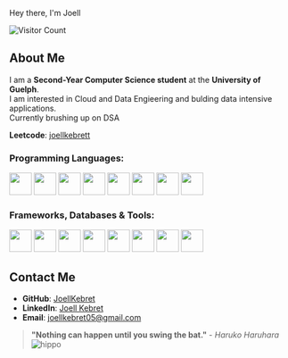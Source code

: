 Hey there, I'm Joell

![Visitor Count](https://komarev.com/ghpvc/?username=JoellKebret&label=Visitors&color=0e75b6&style=flat)

## About Me

 I am a **Second-Year Computer Science student** at the **University of Guelph**. <br>
 I am interested in Cloud and Data Engieering and bulding data intensive applications. <br>
 Currently brushing up on DSA

**Leetcode**: [joellkebrett](https://leetcode.com/u/joellkebrett/)


### Programming Languages:
<p>
  <img src="https://cdn.jsdelivr.net/gh/devicons/devicon/icons/python/python-original.svg" width="40" height="40"/>
  <img src="https://cdn.jsdelivr.net/gh/devicons/devicon/icons/java/java-original.svg" width="40" height="40"/>
  <img src="https://cdn.jsdelivr.net/gh/devicons/devicon/icons/c/c-original.svg" width="40" height="40"/>
  <img src="https://cdn.jsdelivr.net/gh/devicons/devicon/icons/javascript/javascript-original.svg" width="40" height="40"/>
  <img src="https://cdn.jsdelivr.net/gh/devicons/devicon/icons/mysql/mysql-original.svg" width="40" height="40"/>
  <img src="https://cdn.jsdelivr.net/gh/devicons/devicon/icons/html5/html5-original.svg" width="40" height="40"/>
  <img src="https://cdn.jsdelivr.net/gh/devicons/devicon/icons/css3/css3-original.svg" width="40" height="40"/>
  <img src="https://cdn.jsdelivr.net/gh/devicons/devicon/icons/powershell/powershell-original.svg" width="40" height="40"/>
</p>

### Frameworks, Databases & Tools:
<p>
  <img src="https://cdn.jsdelivr.net/gh/devicons/devicon/icons/mongodb/mongodb-original.svg" width="40" height="40"/>
  <img src="https://cdn.jsdelivr.net/gh/devicons/devicon/icons/firebase/firebase-plain.svg" width="40" height="40"/>
  <img src="https://cdn.jsdelivr.net/gh/devicons/devicon/icons/react/react-original.svg" width="40" height="40"/>
  <img src="https://cdn.jsdelivr.net/gh/devicons/devicon/icons/express/express-original.svg" width="40" height="40"/>
  <img src="https://cdn.jsdelivr.net/gh/devicons/devicon/icons/nodejs/nodejs-original.svg" width="40" height="40"/>
  <img src="https://cdn.jsdelivr.net/gh/devicons/devicon/icons/docker/docker-original.svg" width="40" height="40"/>
  <img src="https://cdn.jsdelivr.net/gh/devicons/devicon/icons/git/git-original.svg" width="40" height="40"/>
  <img src="https://cdn.jsdelivr.net/gh/devicons/devicon/icons/vscode/vscode-original.svg" width="40" height="40"/>
</p>

## Contact Me

- **GitHub**: [JoellKebret](https://github.com/JoellKebret)
- **LinkedIn**: [Joell Kebret](https://www.linkedin.com/in/joell-kebret-a0558a346/)
- **Email**: joellkebret05@gmail.com

> **"Nothing can happen until you swing the bat."** - *Haruko Haruhara*
 ![hippo](https://media3.giphy.com/media/aUovxH8Vf9qDu/giphy.gif)

